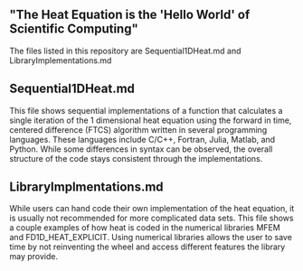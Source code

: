 ## "The Heat Equation is the 'Hello World' of Scientific Computing"

The files listed in this repository are Sequential1DHeat.md and LibraryImplementations.md

## Sequential1DHeat.md
This file shows sequential implementations of a function that calculates a single iteration of the 1 dimensional heat equation using the forward in time, centered difference (FTCS) algorithm written in several programming languages. These languages include C/C++, Fortran, Julia, Matlab, and Python. While some differences in syntax can be observed, the overall structure of the code stays consistent through the implementations. 

## LibraryImplmentations.md
While users can hand code their own implementation of the heat equation, it is usually not recommended for more complicated data sets. This file shows a couple examples of how heat is coded in the numerical libraries MFEM and FD1D\_HEAT\_EXPLICIT. Using numerical libraries allows the user to save time by not reinventing the wheel and access different features the library may provide.
